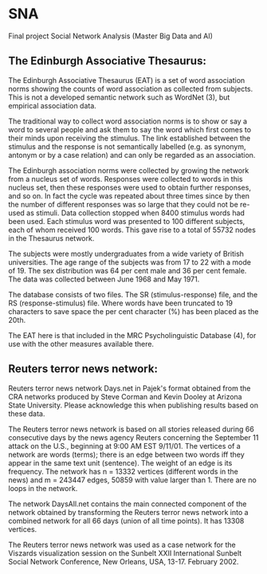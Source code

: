 # SNA
Final project Social Network Analysis (Master Big Data and AI)

## The Edinburgh Associative Thesaurus:
The Edinburgh Associative Thesaurus (EAT) is a set of word association norms showing the counts of word association as collected from subjects. This is not a developed semantic network such as WordNet (3), but empirical association data.

The traditional way to collect word association norms is to show or say a word to several people and ask them to say the word which first comes to their minds upon receiving the stimulus. The link established between the stimulus and the response is not semantically labelled (e.g. as synonym, antonym or by a case relation) and can only be regarded as an association.

The Edinburgh association norms were collected by growing the network from a nucleus set of words. Responses were collected to words in this nucleus set, then these responses were used to obtain further responses, and so on. In fact the cycle was repeated about three times since by then the number of different responses was so large that they could not be re-used as stimuli. Data collection stopped when 8400 stimulus words had been used. Each stimulus word was presented to 100 different subjects, each of whom received 100 words. This gave rise to a total of 55732 nodes in the Thesaurus network.

The subjects were mostly undergraduates from a wide variety of British universities. The age range of the subjects was from 17 to 22 with a mode of 19. The sex distribution was 64 per cent male and 36 per cent female. The data was collected between June 1968 and May 1971.

The database consists of two files. The SR (stimulus-response) file, and the RS (response-stimulus) file. Where words have been truncated to 19 characters to save space the per cent character (%) has been placed as the 20th.

The EAT here is that included in the MRC Psycholinguistic Database (4), for use with the other measures available there.

## Reuters terror news network:
Reuters terror news network Days.net in Pajek's format obtained from the CRA networks produced by Steve Corman and Kevin Dooley at Arizona State University.
Please acknowledge this when publishing results based on these data.

The Reuters terror news network is based on all stories released during 66 consecutive days by the news agency Reuters concerning the September 11 attack on the U.S., beginning at 9:00 AM EST 9/11/01. The vertices of a network are words (terms); there is an edge between two words iff they appear in the same text unit (sentence). The weight of an edge is its frequency. The network has n = 13332 vertices (different words in the news) and m = 243447 edges, 50859 with value larger than 1. There are no loops in the network.

The network DaysAll.net contains the main connected component of the network obtained by transforming the Reuters terror news network into a combined network for all 66 days (union of all time points). It has 13308 vertices.

The Reuters terror news network was used as a case network for the Viszards visualization session on the Sunbelt XXII International Sunbelt Social Network Conference, New Orleans, USA, 13-17. February 2002.
